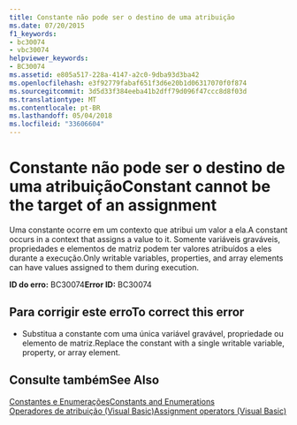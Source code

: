 ```yaml
---
title: Constante não pode ser o destino de uma atribuição
ms.date: 07/20/2015
f1_keywords:
- bc30074
- vbc30074
helpviewer_keywords:
- BC30074
ms.assetid: e805a517-228a-4147-a2c0-9dba93d3ba42
ms.openlocfilehash: e3f92779fabaf651f3d6e20b1d06317070f0f874
ms.sourcegitcommit: 3d5d33f384eeba41b2dff79d096f47ccc8d8f03d
ms.translationtype: MT
ms.contentlocale: pt-BR
ms.lasthandoff: 05/04/2018
ms.locfileid: "33606604"
---
```

# <a name="constant-cannot-be-the-target-of-an-assignment"></a><span data-ttu-id="3d2f5-102">Constante não pode ser o destino de uma atribuição</span><span class="sxs-lookup"><span data-stu-id="3d2f5-102">Constant cannot be the target of an assignment</span></span>
<span data-ttu-id="3d2f5-103">Uma constante ocorre em um contexto que atribui um valor a ela.</span><span class="sxs-lookup"><span data-stu-id="3d2f5-103">A constant occurs in a context that assigns a value to it.</span></span> <span data-ttu-id="3d2f5-104">Somente variáveis graváveis, propriedades e elementos de matriz podem ter valores atribuídos a eles durante a execução.</span><span class="sxs-lookup"><span data-stu-id="3d2f5-104">Only writable variables, properties, and array elements can have values assigned to them during execution.</span></span>  
  
 <span data-ttu-id="3d2f5-105">**ID do erro:** BC30074</span><span class="sxs-lookup"><span data-stu-id="3d2f5-105">**Error ID:** BC30074</span></span>  
  
## <a name="to-correct-this-error"></a><span data-ttu-id="3d2f5-106">Para corrigir este erro</span><span class="sxs-lookup"><span data-stu-id="3d2f5-106">To correct this error</span></span>  
  
-   <span data-ttu-id="3d2f5-107">Substitua a constante com uma única variável gravável, propriedade ou elemento de matriz.</span><span class="sxs-lookup"><span data-stu-id="3d2f5-107">Replace the constant with a single writable variable, property, or array element.</span></span>  
  
## <a name="see-also"></a><span data-ttu-id="3d2f5-108">Consulte também</span><span class="sxs-lookup"><span data-stu-id="3d2f5-108">See Also</span></span>  
 [<span data-ttu-id="3d2f5-109">Constantes e Enumerações</span><span class="sxs-lookup"><span data-stu-id="3d2f5-109">Constants and Enumerations</span></span>](../../visual-basic/programming-guide/language-features/constants-enums/index.md)  
 [<span data-ttu-id="3d2f5-110">Operadores de atribuição (Visual Basic)</span><span class="sxs-lookup"><span data-stu-id="3d2f5-110">Assignment operators (Visual Basic)</span></span>](~/docs/visual-basic/language-reference/operators/assignment-operators.md)
